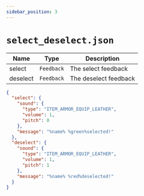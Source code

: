 ```yaml
---
sidebar_position: 3
---
```


# `select_deselect.json`

| Name | Type | Description |
| --- | --- | --- |
| select | `Feedback` | The select feedback |
| deselect | `Feedback` | The deselect feedback |

```json
{
  "select": {
    "sound": {
      "type": "ITEM_ARMOR_EQUIP_LEATHER",
      "volume": 1,
      "pitch": 0
    },
    "message": "%name% %green%selected!"
  },
  "deselect": {
    "sound": {
      "type": "ITEM_ARMOR_EQUIP_LEATHER",
      "volume": 1,
      "pitch": 1
    },
    "message": "%name% %red%deselected!"
  }
}
```
